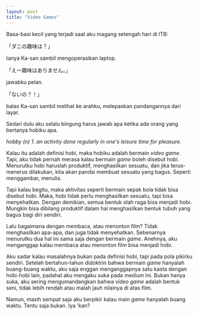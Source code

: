 ```yaml
---
layout: post
title: "Video Games"
---
```


Basa-basi kecil yang terjadi saat aku magang setengah hari di ITB:

「ダニの趣味は？」

tanya Ka-san sambil mengoperasikan laptop.

「えー趣味はありません。」

jawabku pelan.

「ないの？！」

balas Ka-san sambil melihat ke arahku, melepaskan pandangannya dari layar.

Sedari dulu aku selalu bingung harus jawab apa ketika ada orang yang bertanya hobiku apa.

*hobby (n) 1. an activity done regularly in one's leisure time for pleasure.*

Kalau itu adalah definisi hobi, maka hobiku adalah bermain *video game*. Tapi, aku tidak pernah merasa kalau bermain *game* boleh disebut hobi. Menurutku hobi haruslah produktif, menghasilkan sesuatu, dan jika terus-menerus dilakukan, kita akan pandai membuat sesuatu yang bagus. Seperti menggambar, menulis.

Tapi kalau begitu, maka aktivitas seperti bermain sepak bola tidak bisa disebut hobi. Maka, hobi tidak perlu menghasilkan sesuatu, tapi bisa menyehatkan. Dengan demikian, semua bentuk olah raga bisa menjadi hobi. Mungkin bisa dibilang produktif dalam hal menghasilkan bentuk tubuh yang bagus bagi diri sendiri.

Lalu bagaimana dengan membaca, atau menonton film? Tidak menghasilkan apa-apa, dan juga tidak menyehatkan. Sebenarnya menurutku dua hal ini sama saja dengan bermain *game*. Anehnya, aku menganggap kalau membaca atau menonton film bisa menjadi hobi.

Aku sadar kalau masalahnya bukan pada definisi hobi, tapi pada pola pikirku sendiri. Setelah bertahun-tahun didoktrin bahwa bermain *game* hanyalah buang-buang waktu, aku saja enggan menganggapnya satu kasta dengan hobi-hobi lain, padahal aku mengaku suka pada medium ini. Bukan hanya suka, aku sering mengumandangkan bahwa *video game* adalah bentuk seni, tidak lebih rendah atau malah jauh nilainya di atas film.

Namun, masih sempat saja aku berpikir kalau main *game* hanyalah buang waktu. Tentu saja bukan. Iya 'kan?
